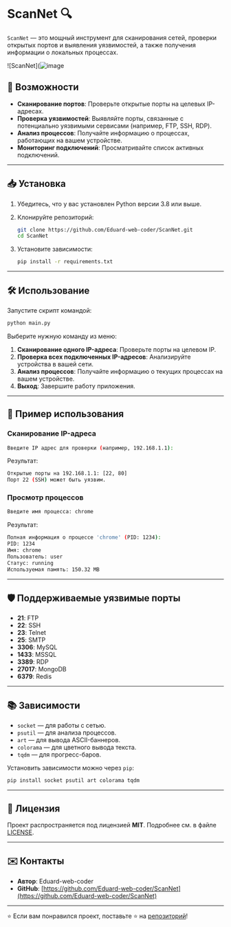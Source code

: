 
# ScanNet 🔍
`ScanNet` — это мощный инструмент для сканирования сетей, проверки открытых портов и выявления уязвимостей, а также получения информации о локальных процессах.

![ScanNet](![image](https://github.com/user-attachments/assets/14d32f83-462a-4717-969b-087c3fbdb19f)

## 🚀 Возможности

- **Сканирование портов**: Проверьте открытые порты на целевых IP-адресах.
- **Проверка уязвимостей**: Выявляйте порты, связанные с потенциально уязвимыми сервисами (например, FTP, SSH, RDP).
- **Анализ процессов**: Получайте информацию о процессах, работающих на вашем устройстве.
- **Мониторинг подключений**: Просматривайте список активных подключений.

---

## 📥 Установка

1. Убедитесь, что у вас установлен Python версии 3.8 или выше.
2. Клонируйте репозиторий:

   ```bash
   git clone https://github.com/Eduard-web-coder/ScanNet.git
   cd ScanNet
   ```

3. Установите зависимости:

   ```bash
   pip install -r requirements.txt
   ```

---

## 🛠 Использование

Запустите скрипт командой:

```bash
python main.py
```

Выберите нужную команду из меню:

1. **Сканирование одного IP-адреса**: Проверьте порты на целевом IP.
2. **Проверка всех подключенных IP-адресов**: Анализируйте устройства в вашей сети.
3. **Анализ процессов**: Получайте информацию о текущих процессах на вашем устройстве.
4. **Выход**: Завершите работу приложения.

---

## 📜 Пример использования

### Сканирование IP-адреса
```bash
Введите IP адрес для проверки (например, 192.168.1.1): 
```
Результат:
```bash
Открытые порты на 192.168.1.1: [22, 80]
Порт 22 (SSH) может быть уязвим.
```

### Просмотр процессов
```bash
Введите имя процесса: chrome
```
Результат:
```bash
Полная информация о процессе 'chrome' (PID: 1234):
PID: 1234
Имя: chrome
Пользователь: user
Статус: running
Используемая память: 150.32 MB
```

---

## 🛡 Поддерживаемые уязвимые порты

- **21**: FTP
- **22**: SSH
- **23**: Telnet
- **25**: SMTP
- **3306**: MySQL
- **1433**: MSSQL
- **3389**: RDP
- **27017**: MongoDB
- **6379**: Redis

---

## 📚 Зависимости

- `socket` — для работы с сетью.
- `psutil` — для анализа процессов.
- `art` — для вывода ASCII-баннеров.
- `colorama` — для цветного вывода текста.
- `tqdm` — для прогресс-баров.

Установить зависимости можно через `pip`:
```bash
pip install socket psutil art colorama tqdm
```

---

## 📄 Лицензия

Проект распространяется под лицензией **MIT**. Подробнее см. в файле [LICENSE](LICENSE).

---

## ✉️ Контакты

- **Автор**: Eduard-web-coder
- **GitHub**: [https://github.com/Eduard-web-coder/ScanNet](https://github.com/Eduard-web-coder/ScanNet)

---

⭐ Если вам понравился проект, поставьте ⭐ на [репозиторий](https://github.com/Eduard-web-coder/ScanNet)!
